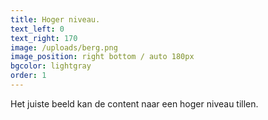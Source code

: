 ```yaml
---
title: Hoger niveau.
text_left: 0
text_right: 170
image: /uploads/berg.png
image_position: right bottom / auto 180px
bgcolor: lightgray
order: 1
---
```


Het juiste beeld kan de content naar een hoger niveau tillen.